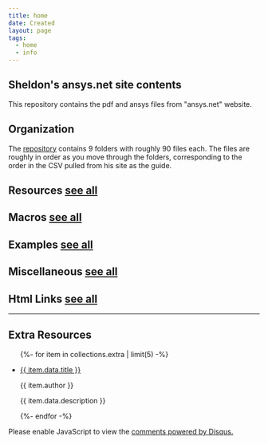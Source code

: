 ```yaml
---
title: home
date: Created
layout: page
tags:
  - home
  - info
---
```


## Sheldon's ansys.net site contents

This repository contains the pdf and ansys files from "ansys.net" website.

## Organization

The [repository](https://github.com/affinitylinks/ansys.net) contains 9 folders with roughly 90 files each. The files are roughly in order as you move through the folders, corresponding to the order in the CSV pulled from his site as the guide.

<div>
<h2 class="text-center"> Resources <a href="/resources/0" class="btn btn-sm btn-outline-primary">see all</a></h2>

<!-- <ul class="list-group">

{%- for item in resources | limit(5) -%}

<li class="list-group-item">

<a href="{{item.url | url }}" target="_blank">{{ item.title }}</a>

<p class="font-italic">{{ item.author }}</p>

{{ item.description }}

</li>

{%- endfor -%}

</ul> -->
</div>

<div>
<h2 class="text-center"> Macros <a href="/macros/0" class="btn btn-sm btn-outline-primary">see all</a></h2>

<!-- <ul class="list-group">

{%- for item in macros | limit(5) -%}

<li class="list-group-item">

<a href="{{item.url | url }}" target="_blank">{{ item.title }}</a>

<p class="font-italic">{{ item.author }}</p>

{{ item.description }}

</li>

{%- endfor -%}

</ul> -->
</div>

<div>
<h2 class="text-center"> Examples <a href="/examples/0" class="btn btn-sm btn-outline-primary">see all</a></h2>

<!-- <ul class="list-group">

{%- for item in examples | limit(5) -%}

<li class="list-group-item">

<a href="{{item.url | url }}" target="_blank">{{ item.title }}</a>

<p class="font-italic">{{ item.author }}</p>

{{ item.description }}

</li>

{%- endfor -%}

</ul> -->
</div>

<div>
<h2 class="text-center"> Miscellaneous <a href="/miscellaneous/0" class="btn btn-sm btn-outline-primary">see all</a></h2>

<!-- <ul class="list-group">

{%- for item in misc | limit(5) -%}

<li class="list-group-item">

<a href="{{item.url | url }}" target="_blank">{{ item.title }}</a>

<p class="font-italic">{{ item.author }}</p>

{{ item.description }}

</li>

{%- endfor -%}

</ul> -->
</div>

<div>
<h2 class="text-center"> Html Links <a href="/html/0" class="btn btn-sm btn-outline-primary">see all</a></h2>

<!-- <ul class="list-group">

{%- for item in collections.html | limit(5) -%}

<li class="list-group-item">

<a href="{{item.url | url }}">{{ item.data.title }}</a>

<p class="font-italic">{{ item.author }}</p>

{{ item.data.description }}

</li>

{%- endfor -%}

</ul> -->
</div>

<hr>

<div>
<h2 class="text-center"> Extra Resources </h2>

<ul class="list-group">

{%- for item in collections.extra | limit(5) -%}

<li class="list-group-item">

<a href="{{item.url | url }}">{{ item.data.title }}</a>

<p class="font-italic">{{ item.author }}</p>

{{ item.data.description }}

</li>

{%- endfor -%}

</ul>
</div>

<div id="disqus_thread"></div>
<script>
    /**
    *  RECOMMENDED CONFIGURATION VARIABLES: EDIT AND UNCOMMENT THE SECTION BELOW TO INSERT DYNAMIC VALUES FROM YOUR PLATFORM OR CMS.
    *  LEARN WHY DEFINING THESE VARIABLES IS IMPORTANT: https://disqus.com/admin/universalcode/#configuration-variables    */
    var disqus_config = function () {
    this.page.url = ansys.netlify.app;  // Replace PAGE_URL with your page's canonical URL variable
    this.page.identifier = siteHome; // Replace PAGE_IDENTIFIER with your page's unique identifier variable
    };
    (function() { // DON'T EDIT BELOW THIS LINE
    var d = document, s = d.createElement('script');
    s.src = 'https://ansysx.disqus.com/embed.js';
    s.setAttribute('data-timestamp', +new Date());
    (d.head || d.body).appendChild(s);
    })();
</script>
<noscript>Please enable JavaScript to view the <a href="https://disqus.com/?ref_noscript">comments powered by Disqus.</a></noscript>
